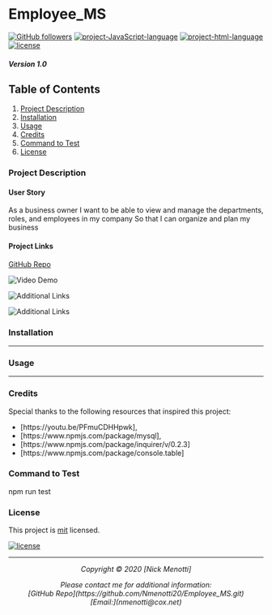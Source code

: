 # Employee_MS

[![GitHub followers](https://img.shields.io/github/followers/Nmenotti20?label=Follow&style=social)](https://github.com/Nmenotti20) [![project-JavaScript-language](https://img.shields.io/static/v1?label=javascript&message=72.1%&color=yellow)](https://github.com/Nmenotti20/Employee_MS.git) [![project-html-language](https://img.shields.io/static/v1?label=html&message=27.6%&color=red)](https://github.com/Nmenotti20/Employee_MS.git) [![license](https://img.shields.io/badge/License-mit-brightgreen.svg)](https://choosealicense.com/licenses/mit/)

##### Version 1.0

## Table of Contents

1. [Project Description](#Description)
2. [Installation](#Installation)
3. [Usage](#Usage)
4. [Credits](#Credits)
5. [Command to Test](#Test)
6. [License](#License)

### Project Description



#### User Story

As a business owner
I want to be able to view and manage the departments, roles, and employees in my company
So that I can organize and plan my business

#### Project Links

[GitHub Repo](https://github.com/Nmenotti20/Employee_MS.git)<br>

![Video Demo](LINK)<br>

![Additional Links](LINK)<br>

![Additional Links](LINK)<br>

### Installation

____________________________________________________________________________________________________________________________________________________________________________________________________________________________________________________________________________________________________________________________________________ 
### Usage

____________________________________________________________________________________________________________________________________________________________________________________________________________________________________________________________________________________________________________________________________________ 

### Credits

Special thanks to the following resources that inspired this project:

<ul>
<li> [https://youtu.be/PFmuCDHHpwk]<https://youtu.be/PFmuCDHHpwk/>, </li>
<li> [https://www.npmjs.com/package/mysql]<https://www.npmjs.com/package/mysql>, </li>
<li> [https://www.npmjs.com/package/inquirer/v/0.2.3]<https://www.npmjs.com/package/inquirer/v/0.2.3> </li>
<li> [https://www.npmjs.com/package/console.table]<https://www.npmjs.com/package/console.table> </li>
</ul>

### Command to Test

npm run test

### License

This project is [mit](https://choosealicense.com/licenses/mit) licensed.<br>

[![license](https://img.shields.io/badge/License-mit-brightgreen.svg)](https://choosealicense.com/licenses/mit/)

<hr>
<p align='center'><i>
Copyright © 2020 [Nick Menotti]<br>

<p align='center'><i>
Please contact me for additional information:<br>
[GitHub Repo](https://github.com/Nmenotti20/Employee_MS.git)<br>
[Email:](nmenotti@cox.net)</i></p>